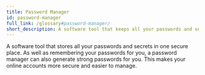 ```yaml
---
title: Password Manager
id: password-manager
full_link: /glossary#password-manager/
short_description: A software tool that keeps all your passwords and secrets in a secure place, so you don't have to remember them all.
---
```


A software tool that stores all your passwords and secrets in one secure place. As well as remembering your passwords for
you, a password manager can also generate strong passwords for you. This makes your online accounts more secure and easier
to manage.
